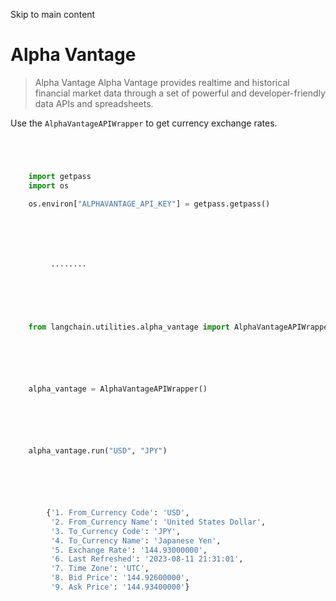 

Skip to main content

# Alpha Vantage

> Alpha Vantage Alpha Vantage provides realtime and historical financial market data through a set of powerful and developer-friendly data APIs and spreadsheets.

Use the `AlphaVantageAPIWrapper` to get currency exchange rates.

```python




    import getpass
    import os

    os.environ["ALPHAVANTAGE_API_KEY"] = getpass.getpass()



```


```python




         ········



```


```python




    from langchain.utilities.alpha_vantage import AlphaVantageAPIWrapper



```


```python




    alpha_vantage = AlphaVantageAPIWrapper()



```


```python




    alpha_vantage.run("USD", "JPY")



```


```python




        {'1. From_Currency Code': 'USD',
         '2. From_Currency Name': 'United States Dollar',
         '3. To_Currency Code': 'JPY',
         '4. To_Currency Name': 'Japanese Yen',
         '5. Exchange Rate': '144.93000000',
         '6. Last Refreshed': '2023-08-11 21:31:01',
         '7. Time Zone': 'UTC',
         '8. Bid Price': '144.92600000',
         '9. Ask Price': '144.93400000'}



```
